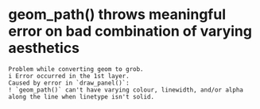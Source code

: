 # geom_path() throws meaningful error on bad combination of varying aesthetics

    Problem while converting geom to grob.
    i Error occurred in the 1st layer.
    Caused by error in `draw_panel()`:
    ! `geom_path()` can't have varying colour, linewidth, and/or alpha along the line when linetype isn't solid.

